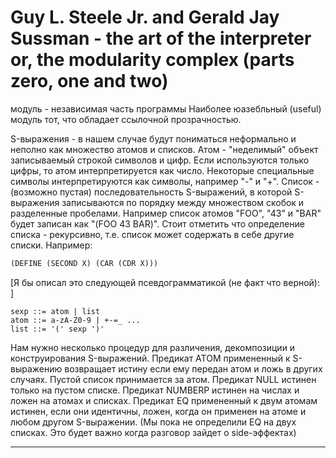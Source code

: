 # Guy L. Steele Jr. and Gerald Jay Sussman - the art of the interpreter or, the modularity complex (parts zero, one and two)

модуль - независимая часть программы
Наиболее юазебльный (useful) модуль тот, что обладает ссылочной прозрачностью.

S-выражения - в нашем случае будут пониматься неформально и неполно как множество атомов и списков.
Атом - "неделимый" объект записываемый строкой символов и цифр. Если используются только
цифры, то атом интерпретируется как число. Некоторые специальные символы интерпретируются
как символы, например "-" и "+".
Список - (возможно пустая) последовательность S-выражений, в которой S-выражения записываются
по порядку между множеством скобок и разделенные пробелами. Например список атомов "FOO", "43"
и "BAR" будет записан как "(FOO 43 BAR)". Стоит отметить что определение списка - рекурсивно,
т.е. список может содержать в себе другие списки. Например:

```scheme
(DEFINE (SECOND X) (CAR (CDR X)))
```

[Я бы описал это следующей псевдограмматикой (не факт что верной): ]
```antlrv4
sexp ::= atom | list
atom ::= a-zA-Z0-9 | +-=_ ...
list ::= '(' sexp ')'
```

Нам нужно несколько процедур для различения, декомпозиции и конструирования S-выражений.
Предикат ATOM примененный к S-выражению возвращает истину если ему передан атом и ложь 
в других случаях. Пустой список принимается за атом. Предикат NULL истинен только на пустом
списке. Предикат NUMBERP истинен на числах и ложен на атомах и списках. Предикат EQ 
примененный к двум атомам истинен, если они идентичны, ложен, когда он применен на атоме
и любом другом S-выражении. (Мы пока не определили EQ на двух списках. Это будет важно 
когда разговор зайдет о side-эффектах)

---

